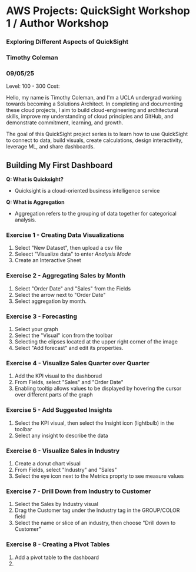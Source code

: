 # AWS Projects: QuickSight Workshop 1 / Author Workshop
### Exploring Different Aspects of QuickSight
### Timothy Coleman
### 09/05/25
Level: 100 - 300 
Cost: 


Hello, my name is Timothy Coleman, and I'm a UCLA undergrad working towards becoming a Solutions Architect. In completing and documenting these cloud projects, I aim to build cloud-engineering and architectural skills, improve my understanding of cloud principles and GitHub, and demonstrate commitment, learning, and growth.

The goal of this QuickSight project series is to learn how to use QuickSight to connect to data, build visuals, create calculations, design interactivity, leverage ML, and share dashboards.

 ## Building My First Dashboard
 
**Q: What is Quicksight?**
- Quicksight is a cloud-oriented business intelligence service

**Q: What is Aggregation**
- Aggregation refers to the grouping of data together for categorical analysis.

### Exercise 1 - Creating Data Visualizations
1. Select "New Dataset", then upload a csv file
2. Seleect "Visualize data" to enter _Analysis Mode_
3. Create an Interactive Sheet

### Exercise 2 - Aggregating Sales by Month
1. Select "Order Date" and "Sales" from the Fields
2. Select the arrow next to "Order Date"
3. Select aggregation by month.

### Exercise 3 - Forecasting
1. Select your graph
2. Select the "Visual" icon from the toolbar
3. Selecting the elipses located at the upper right corner of the image
4. Select "Add forecast" and edit its properties.

### Exercise 4 - Visualize Sales Quarter over Quarter
1. Add the KPI visual to the dashborad
2. From Fields, select "Sales" and "Order Date"
3. Enabling tooltip allows values to be displayed by hovering the cursor over different parts of the graph

 ### Exercise 5 - Add Suggested Insights
 1. Select the KPI visual, then select the Insight icon (lightbulb) in the toolbar
 2. Select any insight to describe the data

### Exercise 6 - Visualize Sales in Industry
1. Create a donut chart visual
2. From Fields, select "Industry" and "Sales"
3. Select the eye icon next to the Metrics proprty to see measure values

### Exercise 7 - Drill Down from Industry to Customer
1. Select the Sales by Industry visual
2. Drag the Customer tag under the Industry tag in the GROUP/COLOR field
3. Select the name or slice of an industry, then choose "Drill down to Customer"

### Exercise 8 - Creating a Pivot Tables
1. Add a pivot table to the dashboard
2. 
